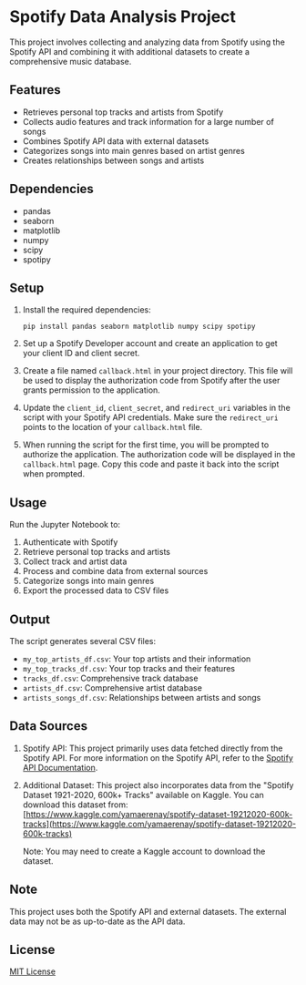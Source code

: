 # Spotify Data Analysis Project

This project involves collecting and analyzing data from Spotify using the Spotify API and combining it with additional datasets to create a comprehensive music database.

## Features

- Retrieves personal top tracks and artists from Spotify
- Collects audio features and track information for a large number of songs
- Combines Spotify API data with external datasets
- Categorizes songs into main genres based on artist genres
- Creates relationships between songs and artists

## Dependencies

- pandas
- seaborn
- matplotlib
- numpy
- scipy
- spotipy

## Setup

1. Install the required dependencies:
   ```
   pip install pandas seaborn matplotlib numpy scipy spotipy
   ```

2. Set up a Spotify Developer account and create an application to get your client ID and client secret.

3. Create a file named `callback.html` in your project directory. This file will be used to display the authorization code from Spotify after the user grants permission to the application.

4. Update the `client_id`, `client_secret`, and `redirect_uri` variables in the script with your Spotify API credentials. Make sure the `redirect_uri` points to the location of your `callback.html` file.

5. When running the script for the first time, you will be prompted to authorize the application. The authorization code will be displayed in the `callback.html` page. Copy this code and paste it back into the script when prompted.

## Usage

Run the Jupyter Notebook to:
1. Authenticate with Spotify
2. Retrieve personal top tracks and artists
3. Collect track and artist data
4. Process and combine data from external sources
5. Categorize songs into main genres
6. Export the processed data to CSV files

## Output

The script generates several CSV files:
- `my_top_artists_df.csv`: Your top artists and their information
- `my_top_tracks_df.csv`: Your top tracks and their features
- `tracks_df.csv`: Comprehensive track database
- `artists_df.csv`: Comprehensive artist database
- `artists_songs_df.csv`: Relationships between artists and songs

## Data Sources

1. Spotify API: This project primarily uses data fetched directly from the Spotify API. For more information on the Spotify API, refer to the [Spotify API Documentation](https://developer.spotify.com/documentation/web-api/).

2. Additional Dataset: This project also incorporates data from the "Spotify Dataset 1921-2020, 600k+ Tracks" available on Kaggle. You can download this dataset from:
   [https://www.kaggle.com/yamaerenay/spotify-dataset-19212020-600k-tracks](https://www.kaggle.com/yamaerenay/spotify-dataset-19212020-600k-tracks)

   Note: You may need to create a Kaggle account to download the dataset.

## Note

This project uses both the Spotify API and external datasets. The external data may not be as up-to-date as the API data.

## License

[MIT License](https://opensource.org/licenses/MIT)
